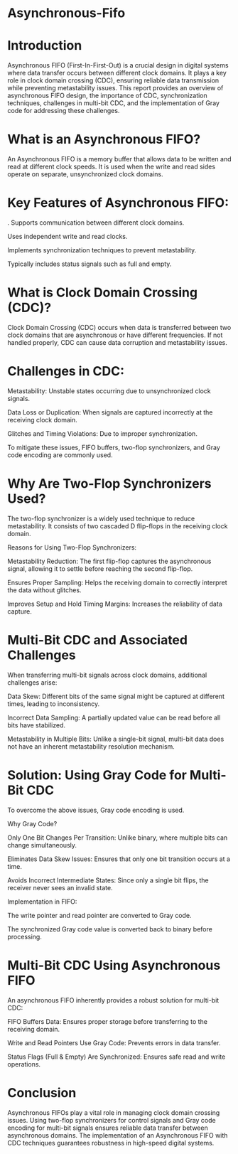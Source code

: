 # Asynchronous-Fifo

# Introduction

Asynchronous FIFO (First-In-First-Out) is a crucial design in digital systems where data transfer occurs between different clock domains. It plays a key role in clock domain crossing (CDC), ensuring reliable data transmission while preventing metastability issues. This report provides an overview of asynchronous FIFO design, the importance of CDC, synchronization techniques, challenges in multi-bit CDC, and the implementation of Gray code for addressing these challenges.

# What is an Asynchronous FIFO?

An Asynchronous FIFO is a memory buffer that allows data to be written and read at different clock speeds. It is used when the write and read sides operate on separate, unsynchronized clock domains.

# Key Features of Asynchronous FIFO:

. Supports communication between different clock domains.

 Uses independent write and read clocks.

Implements synchronization techniques to prevent metastability.

Typically includes status signals such as full and empty.



# What is Clock Domain Crossing (CDC)?

Clock Domain Crossing (CDC) occurs when data is transferred between two clock domains that are asynchronous or have different frequencies. If not handled properly, CDC can cause data corruption and metastability issues.

# Challenges in CDC:

Metastability: Unstable states occurring due to unsynchronized clock signals.

Data Loss or Duplication: When signals are captured incorrectly at the receiving clock domain.

Glitches and Timing Violations: Due to improper synchronization.

To mitigate these issues, FIFO buffers, two-flop synchronizers, and Gray code encoding are commonly used.

# Why Are Two-Flop Synchronizers Used?

The two-flop synchronizer is a widely used technique to reduce metastability. It consists of two cascaded D flip-flops in the receiving clock domain.

Reasons for Using Two-Flop Synchronizers:

Metastability Reduction: The first flip-flop captures the asynchronous signal, allowing it to settle before reaching the second flip-flop.

Ensures Proper Sampling: Helps the receiving domain to correctly interpret the data without glitches.

Improves Setup and Hold Timing Margins: Increases the reliability of data capture.


# Multi-Bit CDC and Associated Challenges

When transferring multi-bit signals across clock domains, additional challenges arise:

Data Skew: Different bits of the same signal might be captured at different times, leading to inconsistency.

Incorrect Data Sampling: A partially updated value can be read before all bits have stabilized.

Metastability in Multiple Bits: Unlike a single-bit signal, multi-bit data does not have an inherent metastability resolution mechanism.


# Solution: Using Gray Code for Multi-Bit CDC

To overcome the above issues, Gray code encoding is used.

Why Gray Code?

Only One Bit Changes Per Transition: Unlike binary, where multiple bits can change simultaneously.

Eliminates Data Skew Issues: Ensures that only one bit transition occurs at a time.

Avoids Incorrect Intermediate States: Since only a single bit flips, the receiver never sees an invalid state.

Implementation in FIFO:

The write pointer and read pointer are converted to Gray code.

The synchronized Gray code value is converted back to binary before processing.



# Multi-Bit CDC Using Asynchronous FIFO

An asynchronous FIFO inherently provides a robust solution for multi-bit CDC:

FIFO Buffers Data: Ensures proper storage before transferring to the receiving domain.

Write and Read Pointers Use Gray Code: Prevents errors in data transfer.

Status Flags (Full & Empty) Are Synchronized: Ensures safe read and write operations.


# Conclusion

Asynchronous FIFOs play a vital role in managing clock domain crossing issues. Using two-flop synchronizers for control signals and Gray code encoding for multi-bit signals ensures reliable data transfer between asynchronous domains. The implementation of an Asynchronous FIFO with CDC techniques guarantees robustness in high-speed digital systems.
